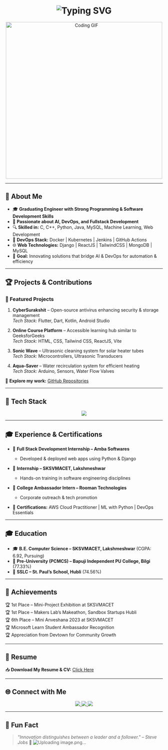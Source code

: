 <!-- ⚡ PROFESSIONAL ENGINEER GITHUB README - DARK THEME WITH MATRIX BACKGROUND ⚡ -->

<h1 align="center">
  <img src="https://readme-typing-svg.demolab.com?font=Fira+Code&weight=700&size=30&pause=1000&color=14D3ED&center=true&vCenter=true&width=700&lines=I'm+Sagar+Shivappayyanamath" alt="Typing SVG">
</h1>

<p align="center">
  <img src="https://media.giphy.com/media/qgQUggAC3Pfv687qPC/giphy.gif" width="500" alt="Coding GIF">
</p>

---

## 🧐 About Me
- 🎓 **Graduating Engineer with Strong Programming & Software Development Skills**
- 🚀 **Passionate about AI, DevOps, and Fullstack Development**
- 🔍 **Skilled in:** C, C++, Python, Java, MySQL, Machine Learning, Web Development
- 🔧 **DevOps Stack:** Docker | Kubernetes | Jenkins | GitHub Actions
- 🌐 **Web Technologies:** Django | ReactJS | TailwindCSS | MongoDB | MySQL 
- 🎯 **Goal:** Innovating solutions that bridge AI & DevOps for automation & efficiency

---

## 🏆 Projects & Contributions  
### 🚀 Featured Projects
1. **CyberSurakshit** – Open-source antivirus enhancing security & storage management  
   *Tech Stack:* Flutter, Dart, Kotlin, Android Studio  

2. **Online Course Platform** – Accessible learning hub similar to GeeksforGeeks  
   *Tech Stack:* HTML, CSS, Tailwind CSS, ReactJS, Vite  

3. **Sonic Wave** – Ultrasonic cleaning system for solar heater tubes  
   *Tech Stack:* Microcontrollers, Ultrasonic Transducers  

4. **Aqua-Saver** – Water recirculation system for efficient heating  
   *Tech Stack:* Arduino, Sensors, Water Flow Valves  

🔗 **Explore my work:** [GitHub Repositories]([https://github.com/Sagarhs12](https://github.com/Sagarhs12?tab=repositories))

---

## 🚀 Tech Stack
<p align="center">
  <img src="https://skillicons.dev/icons?i=python,java,cpp,javascript,html,css,react,django,mysql,mongodb,docker,kubernetes,git,github,linux,aws" />
</p>

---

## 🎓 Experience & Certifications  
- 🏅 **Full Stack Development Internship – Amba Softwares**  
  - Developed & deployed web apps using Python & Django  

- 🏅 **Internship – SKSVMACET, Lakshmeshwar**  
  - Hands-on training in software engineering disciplines  

- 🏅 **College Ambassador Intern – Rooman Technologies**  
  - Corporate outreach & tech promotion  

- 🏅 **Certifications:** AWS Cloud Practitioner | ML with Python | DevOps Essentials  

---

## 🎓 Education  
- 🎓 **B.E. Computer Science – SKSVMACET, Lakshmeshwar** (CGPA: 6.92, Pursuing)  
- 🏫 **Pre-University (PCMCS) – Bapuji Independent PU College, Bilgi** (77.33%)  
- 🏫 **SSLC – St. Paul’s School, Hubli** (74.56%)  

---

## 📜 Achievements  
🏆 1st Place – Mini-Project Exhibition at SKSVMACET  
🏆 1st Place – Makers Lab’s Makeathon, Sandbox Startups Hubli  
🏆 6th Place – Mini Anveshana 2023 at SKSVMACET  
🏆 Microsoft Learn Student Ambassador Recognition  
🏆 Appreciation from Devtown for Community Growth  

---

## 📄 Resume  
📥 **Download My Resume & CV:** [Click Here](https://drive.google.com/drive/folders/1mZLo7nQsGUGDrk3CagnKhP9_EaBoElso?usp=sharing)

---

## 🌐 Connect with Me
<p align="center">
  <a href="https://www.linkedin.com/in/sagar-shivappayyanamath-170a7824a">
    <img src="https://img.shields.io/badge/LinkedIn-blue?style=for-the-badge&logo=linkedin" />
  </a>
  <a href="https://github.com/Sagarhs12">
    <img src="https://img.shields.io/badge/GitHub-black?style=for-the-badge&logo=github" />
  </a>
  <a href="mailto:Sagar03sh@gmail.com">
    <img src="https://img.shields.io/badge/Email-red?style=for-the-badge&logo=gmail" />
  </a>
</p>

---

## 🎯 Fun Fact  
> *"Innovation distinguishes between a leader and a follower." – Steve Jobs* 🚀
![Uploading image.png…]()
